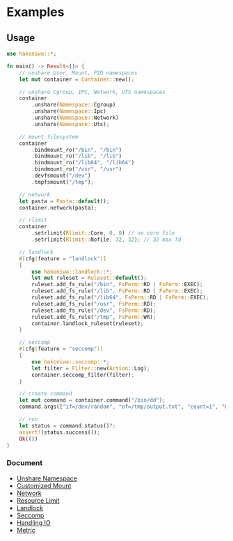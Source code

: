 # Examples

## Usage

```rust
use hakoniwa::*;

fn main() -> Result<()> {
    // unshare User, Mount, PID namespaces
    let mut container = Container::new();

    // unshare Cgroup, IPC, Network, UTS namespaces
    container
        .unshare(Namespace::Cgroup)
        .unshare(Namespace::Ipc)
        .unshare(Namespace::Network)
        .unshare(Namespace::Uts);

    // mount filesystem
    container
        .bindmount_ro("/bin", "/bin")
        .bindmount_ro("/lib", "/lib")
        .bindmount_ro("/lib64", "/lib64")
        .bindmount_ro("/usr", "/usr")
        .devfsmount("/dev")
        .tmpfsmount("/tmp");

    // network
    let pasta = Pasta::default();
    container.network(pasta);

    // rlimit
    container
        .setrlimit(Rlimit::Core, 0, 0) // no core file
        .setrlimit(Rlimit::Nofile, 32, 32); // 32 max fd

    // landlock
    #[cfg(feature = "landlock")]
    {
        use hakoniwa::landlock::*;
        let mut ruleset = Ruleset::default();
        ruleset.add_fs_rule("/bin", FsPerm::RD | FsPerm::EXEC);
        ruleset.add_fs_rule("/lib", FsPerm::RD | FsPerm::EXEC);
        ruleset.add_fs_rule("/lib64", FsPerm::RD | FsPerm::EXEC);
        ruleset.add_fs_rule("/usr", FsPerm::RD);
        ruleset.add_fs_rule("/dev", FsPerm::RD);
        ruleset.add_fs_rule("/tmp", FsPerm::WR);
        container.landlock_ruleset(ruleset);
    }

    // seccomp
    #[cfg(feature = "seccomp")]
    {
        use hakoniwa::seccomp::*;
        let filter = Filter::new(Action::Log);
        container.seccomp_filter(filter);
    }

    // create command
    let mut command = container.command("/bin/dd");
    command.args(["if=/dev/random", "of=/tmp/output.txt", "count=1", "bs=4"]);

    // run
    let status = command.status()?;
    assert!(status.success());
    Ok(())
}
```

### Document

- [Unshare Namespace](./container-unshare-namespace.rs)
- [Customized Mount](./container-customized-mount.rs)
- [Network](./container-network.rs)
- [Resource Limit](./container-resource-limit.rs)
- [Landlock](./container-landlock.rs)
- [Seccomp](./container-seccomp.rs)
- [Handling IO](./command-handling-io.rs)
- [Metric](./command-metric.rs)
